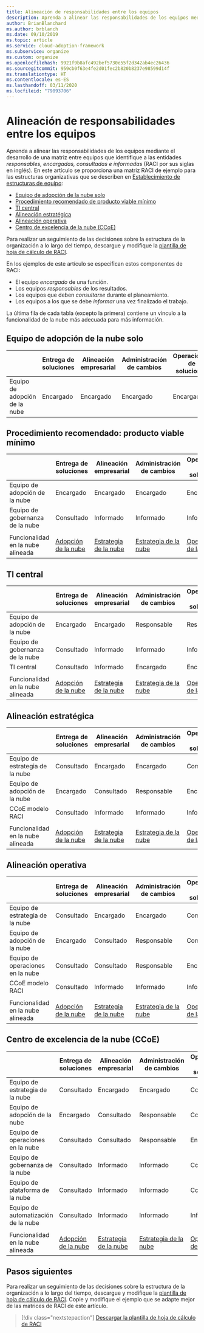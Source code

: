 ```yaml
---
title: Alineación de responsabilidades entre los equipos
description: Aprenda a alinear las responsabilidades de los equipos mediante el desarrollo de una matriz entre equipos que identifique a las entidades responsables, encargadas, consultadas e informadas (RACI por sus siglas en inglés).
author: BrianBlanchard
ms.author: brblanch
ms.date: 09/10/2019
ms.topic: article
ms.service: cloud-adoption-framework
ms.subservice: organize
ms.custom: organize
ms.openlocfilehash: 9921f9b8afc492bef5730e55f2d342ab4ec26436
ms.sourcegitcommit: 959cb0f63e4fe2d01fec2b820b8237e98599d14f
ms.translationtype: HT
ms.contentlocale: es-ES
ms.lasthandoff: 03/11/2020
ms.locfileid: "79093706"
---
```

# <a name="align-responsibilities-across-teams"></a>Alineación de responsabilidades entre los equipos

Aprenda a alinear las responsabilidades de los equipos mediante el desarrollo de una matriz entre equipos que identifique a las entidades *responsables, encargadas, consultadas e informadas* (RACI por sus siglas en inglés). En este artículo se proporciona una matriz RACI de ejemplo para las estructuras organizativas que se describen en [Establecimiento de estructuras de equipo](./organization-structures.md):

- [Equipo de adopción de la nube solo](#cloud-adoption-team-only)
- [Procedimiento recomendado de producto viable mínimo](#best-practice-minimum-viable-product-mvp)
- [TI central](#central-it)
- [Alineación estratégica](#strategic-alignment)
- [Alineación operativa](#operational-alignment)
- [Centro de excelencia de la nube (CCoE)](#cloud-center-of-excellence-ccoe)

Para realizar un seguimiento de las decisiones sobre la estructura de la organización a lo largo del tiempo, descargue y modifique la [plantilla de hoja de cálculo de RACI](https://archcenter.blob.core.windows.net/cdn/fusion/management/raci-template.xlsx).

En los ejemplos de este artículo se especifican estos componentes de RACI:

- El equipo *encargado* de una función.
- Los equipos *responsables* de los resultados.
- Los equipos que deben *consultarse* durante el planeamiento.
- Los equipos a los que se debe *informar* una vez finalizado el trabajo.

La última fila de cada tabla (excepto la primera) contiene un vínculo a la funcionalidad de la nube más adecuada para más información.

## <a name="cloud-adoption-team-only"></a>Equipo de adopción de la nube solo

|  |Entrega de soluciones  |Alineación empresarial  |Administración de cambios  |Operaciones de soluciones  |Gobernanza |Madurez de la plataforma  |Operaciones de la plataforma  |Automatización de la plataforma  |
|---------|---------|---------|---------|---------|---------|---------|---------|---------|
|Equipo de adopción de la nube |Encargado|Encargado|Encargado|Encargado|Encargado|Encargado|Encargado|Encargado|

## <a name="best-practice-minimum-viable-product-mvp"></a>Procedimiento recomendado: producto viable mínimo

|  |Entrega de soluciones  |Alineación empresarial  |Administración de cambios  |Operaciones de soluciones  |Gobernanza |Madurez de la plataforma  |Operaciones de la plataforma  |Automatización de la plataforma  |
|---------|---------|---------|---------|---------|---------|---------|---------|---------|
|Equipo de adopción de la nube|Encargado|Encargado|Encargado|Encargado|Consultado|Consultado|Consultado|Informado|
|Equipo de gobernanza de la nube|Consultado|Informado|Informado|Informado|Encargado|Encargado|Encargado|Encargado|
||||||||||
|Funcionalidad en la nube alineada|[Adopción de la nube](./cloud-adoption.md)|[Estrategia de la nube](./cloud-strategy.md)|[Estrategia de la nube](./cloud-strategy.md)|[Operaciones de la nube](./cloud-operations.md)|[CCoE](./cloud-center-of-excellence.md)-[Gobernanza de la nube](./cloud-governance.md)|[CCoE](./cloud-center-of-excellence.md)-[Plataforma en la nube](./cloud-platform.md)|[CCoE](./cloud-center-of-excellence.md)-[Plataforma en la nube](./cloud-platform.md)|[CCoE](./cloud-center-of-excellence.md)-[Automatización de la nube](./cloud-automation.md)|

## <a name="central-it"></a>TI central

| |Entrega de soluciones  |Alineación empresarial  |Administración de cambios  |Operaciones de soluciones  |Gobernanza |Madurez de la plataforma  |Operaciones de la plataforma  |Automatización de la plataforma  |
|---------|---------|---------|---------|---------|---------|---------|---------|---------|
|Equipo de adopción de la nube  |Encargado|Encargado|Responsable    |Responsable|Informado   |Informado   |Informado   |Informado   |
|Equipo de gobernanza de la nube|Consultado  |Informado   |Informado   |Informado   |Encargado|Consultado  |Responsable|Informado   |
|TI central           |Consultado  |Informado   |Encargado   |Encargado   |Responsable  |Encargado|Encargado|Encargado|
||||||||||
|Funcionalidad en la nube alineada|[Adopción de la nube](./cloud-adoption.md)|[Estrategia de la nube](./cloud-strategy.md)|[Estrategia de la nube](./cloud-strategy.md)|[Operaciones de la nube](./cloud-operations.md)|[Gobernanza de la nube](./cloud-governance.md)|[TI central](./central-it.md)|[TI central](./central-it.md)|[TI central](./central-it.md)|

## <a name="strategic-alignment"></a>Alineación estratégica

|  |Entrega de soluciones  |Alineación empresarial  |Administración de cambios  |Operaciones de soluciones  |Gobernanza |Madurez de la plataforma  |Operaciones de la plataforma  |Automatización de la plataforma  |
|---------|---------|---------|---------|---------|---------|---------|---------|---------|
|Equipo de estrategia de la nube  |Consultado  |Encargado|Encargado|Consultado  |Consultado  |Informado   |Informado   |Informado   |
|Equipo de adopción de la nube  |Encargado|Consultado  |Responsable|Encargado|Informado   |Informado   |Informado   |Informado   |
|CCoE modelo RACI      |Consultado  |Informado   |Informado   |Informado   |Encargado|Encargado|Encargado|Encargado|
||||||||||
|Funcionalidad en la nube alineada|[Adopción de la nube](./cloud-adoption.md)|[Estrategia de la nube](./cloud-strategy.md)|[Estrategia de la nube](./cloud-strategy.md)|[Operaciones de la nube](./cloud-operations.md)|[CCoE](./cloud-center-of-excellence.md)-[Gobernanza de la nube](./cloud-governance.md)|[CCoE](./cloud-center-of-excellence.md)-[Plataforma en la nube](./cloud-platform.md)|[CCoE](./cloud-center-of-excellence.md)-[Plataforma en la nube](./cloud-platform.md)|[CCoE](./cloud-center-of-excellence.md)-[Automatización de la nube](./cloud-automation.md)|

## <a name="operational-alignment"></a>Alineación operativa

|  |Entrega de soluciones  |Alineación empresarial  |Administración de cambios  |Operaciones de soluciones  |Gobernanza |Madurez de la plataforma  |Operaciones de la plataforma  |Automatización de la plataforma  |
|---------|---------|---------|---------|---------|---------|---------|---------|---------|
|Equipo de estrategia de la nube  |Consultado  |Encargado|Encargado|Consultado  |Consultado  |Informado   |Informado   |Informado   |
|Equipo de adopción de la nube  |Encargado|Consultado  |Responsable|Consultado  |Informado   |Informado   |Informado   |Informado   |
|Equipo de operaciones en la nube|Consultado  |Consultado  |Responsable|Encargado|Consultado  |Informado   |Encargado|Consultado  |
|CCoE modelo RACI      |Consultado  |Informado   |Informado   |Informado   |Encargado|Encargado|Responsable|Encargado|
||||||||||
|Funcionalidad en la nube alineada|[Adopción de la nube](./cloud-adoption.md)|[Estrategia de la nube](./cloud-strategy.md)|[Estrategia de la nube](./cloud-strategy.md)|[Operaciones de la nube](./cloud-operations.md)|[CCoE](./cloud-center-of-excellence.md)-[Gobernanza de la nube](./cloud-governance.md)|[CCoE](./cloud-center-of-excellence.md)-[Plataforma en la nube](./cloud-platform.md)|[CCoE](./cloud-center-of-excellence.md)-[Plataforma en la nube](./cloud-platform.md)|[CCoE](./cloud-center-of-excellence.md)-[Automatización de la nube](./cloud-automation.md)|

## <a name="cloud-center-of-excellence-ccoe"></a>Centro de excelencia de la nube (CCoE)

|  |Entrega de soluciones  |Alineación empresarial  |Administración de cambios  |Operaciones de soluciones  |Gobernanza |Madurez de la plataforma  |Operaciones de la plataforma  |Automatización de la plataforma  |
|---------|---------|---------|---------|---------|---------|---------|---------|---------|
|Equipo de estrategia de la nube  |Consultado  |Encargado|Encargado|Consultado  |Consultado  |Informado   |Informado   |Informado   |
|Equipo de adopción de la nube  |Encargado|Consultado  |Responsable|Consultado  |Informado   |Informado   |Informado   |Informado   |
|Equipo de operaciones en la nube|Consultado  |Consultado  |Responsable|Encargado|Consultado  |Informado   |Encargado|Consultado  |
|Equipo de gobernanza de la nube|Consultado  |Informado   |Informado   |Consultado  |Encargado|Consultado  |Responsable|Informado   |
|Equipo de plataforma de la nube  |Consultado  |Informado   |Informado   |Consultado  |Consultado  |Encargado|Responsable|Responsable|
|Equipo de automatización de la nube|Consultado  |Informado   |Informado   |Informado   |Consultado  |Responsable|Responsable|Encargado|
||||||||||
|Funcionalidad en la nube alineada|[Adopción de la nube](./cloud-adoption.md)|[Estrategia de la nube](./cloud-strategy.md)|[Estrategia de la nube](./cloud-strategy.md)|[Operaciones de la nube](./cloud-operations.md)|[CCoE](./cloud-center-of-excellence.md)-[Gobernanza de la nube](./cloud-governance.md)|[CCoE](./cloud-center-of-excellence.md)-[Plataforma en la nube](./cloud-platform.md)|[CCoE](./cloud-center-of-excellence.md)-[Plataforma en la nube](./cloud-platform.md)|[CCoE](./cloud-center-of-excellence.md)-[Automatización de la nube](./cloud-automation.md)|

## <a name="next-steps"></a>Pasos siguientes

Para realizar un seguimiento de las decisiones sobre la estructura de la organización a lo largo del tiempo, descargue y modifique la [plantilla de hoja de cálculo de RACI](https://archcenter.blob.core.windows.net/cdn/fusion/management/raci-template.xlsx). Copie y modifique el ejemplo que se adapte mejor de las matrices de RACI de este artículo.

> [!div class="nextstepaction"]
> [Descargar la plantilla de hoja de cálculo de RACI](https://archcenter.blob.core.windows.net/cdn/fusion/management/raci-template.xlsx)
